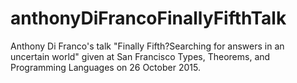 # anthonyDiFrancoFinallyFifthTalk
Anthony Di Franco's talk "Finally Fifth?Searching for answers in an uncertain world" given at San Francisco Types, Theorems, and Programming Languages on 26 October 2015.

